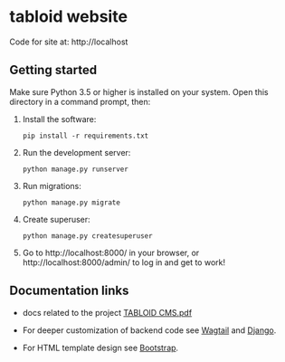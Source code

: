 # tabloid website

Code for site at: http://localhost


## Getting started

Make sure Python 3.5 or higher is installed on your system.
Open this directory in a command prompt, then:

1. Install the software:
   ```
   pip install -r requirements.txt
   ```

2. Run the development server:
   ```
   python manage.py runserver
   ```
3. Run migrations:
   ```
   python manage.py migrate
   ```
4. Create superuser:
    ```
    python manage.py createsuperuser
    ```
5. Go to http://localhost:8000/ in your browser, or http://localhost:8000/admin/
   to log in and get to work!

## Documentation links

* docs related to the project [TABLOID CMS.pdf](https://github.com/abhilashajay-dev/tabloid/files/7874284/TABLOID.CMS.pdf)

* For deeper customization of backend code see
  [Wagtail](http://docs.wagtail.io/) and
  [Django](https://docs.djangoproject.com/).

* For HTML template design see [Bootstrap](https://getbootstrap.com/).

